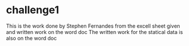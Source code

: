 # challenge1
This is the work done by Stephen Fernandes from the excell sheet given and written work on the word doc 
The written work for the statical data is also on the word doc 
